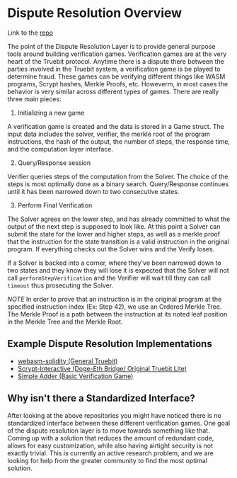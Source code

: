 # Dispute Resolution Overview

Link to the [repo](https://github.com/TrueBitFoundation/dispute-resolution-layer)

The point of the Dispute Resolution Layer is to provide general purpose tools around building verification games. Verification games are at the very heart of the Truebit protocol. Anytime there is a dispute there between the parties involved in the Truebit system, a verification game is be played to determine fraud. These games can be verifying different things like WASM programs, Scrypt hashes, Merkle Proofs, etc. Howeverm, in most cases the behavior is very similar across different types of games. There are really three main pieces:

1. Initializing a new game

A verification game is created and the data is stored in a Game struct. The input data includes the solver, verifier, the merkle root of the program instructions, the hash of the output, the number of steps, the response time, and the computation layer interface.

2. Query/Response session

Verifier queries steps of the computation from the Solver. The choice of the steps is most optimally done as a binary search. Query/Response continues until it has been narrowed down to two consecutive states. 

3. Perform Final Verification

The Solver agrees on the lower step, and has already committed to what the output of the next step is supposed to look like. At this point a Solver can submit the state for the lower and higher steps, as well as a merkle proof that the instruction for the state transition is a valid instruction in the original program. If everything checks out the Solver wins and the Verify loses. 

If a Solver is backed into a corner, where they've been narrowed down to two states and they know they will lose it is expected that the Solver will not call `performStepVerification` and the Verifier will wait till they can call `timeout` thus prosecuting the Solver.

*NOTE* In order to prove that an instruction is in the original program at the specified instruction index (Ex: Step 42), we use an Ordered Merkle Tree. The Merkle Proof is a path between the instruction at its noted leaf position in the Merkle Tree and the Merkle Root.

## Example Dispute Resolution Implementations

* [webasm-solidity (General Truebit)](https://github.com/TrueBitFoundation/webasm-solidity/blob/master/contracts/interactive2.sol)
* [Scrypt-Interactive (Doge-Eth Bridge/ Original Truebit Lite)](https://github.com/TrueBitFoundation/scrypt-interactive/blob/master/contracts/Verifier.sol)
* [Simple Adder (Basic Verification Game)](https://github.com/TrueBitFoundation/dispute-resolution-layer/blob/master/contracts/BasicVerificationGame.sol)

## Why isn't there a Standardized Interface?

After looking at the above repositories you might have noticed there is no standardized interface between these different verification games. One goal of the dispute resolution layer is to move towards something like that. Coming up with a solution that reduces the amount of redundant code, allows for easy customization, while also having airtight security is not exactly trivial. This is currently an active research problem, and we are looking for help from the greater community to find the most optimal solution. 
